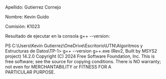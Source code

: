 Apellido: Gutierrez Cornejo

Nombre: Kevin Guido

Comisión: K1023

Resultado de ejecutar en la consola g++ --version: 

PS C:\Users\Kevin Gutierrez\OneDrive\Escritorio\UTN\Algoritmos y Estructuras de Datos\TP-1> g++ --version
g++.exe (Rev2, Built by MSYS2 project) 14.2.0
Copyright (C) 2024 Free Software Foundation, Inc.
This is free software; see the source for copying conditions.  There is NO
warranty; not even for MERCHANTABILITY or FITNESS FOR A PARTICULAR PURPOSE.